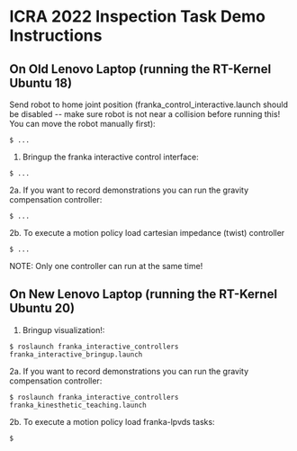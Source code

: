 # ICRA 2022 Inspection Task Demo Instructions

## On Old Lenovo Laptop (running the RT-Kernel Ubuntu 18)

Send robot to home joint position (franka_control_interactive.launch should be disabled -- make sure robot is not near a collision before running this! You can move the robot manually first):
```
$ ...
```


1. Bringup the franka interactive control interface:
```
$ ...
```

2a. If you want to record demonstrations you can run the gravity compensation controller:
```
$ ...
```

2b. To execute a motion policy load cartesian impedance (twist) controller
```
$ ...
```

NOTE: Only one controller can run at the same time!


## On New Lenovo Laptop (running the RT-Kernel Ubuntu 20)

1. Bringup visualization!:
```
$ roslaunch franka_interactive_controllers franka_interactive_bringup.launch
```

2a. If you want to record demonstrations you can run the gravity compensation controller:
```
$ roslaunch franka_interactive_controllers franka_kinesthetic_teaching.launch
```

2b. To execute a motion policy load franka-lpvds tasks:
```
$
```
